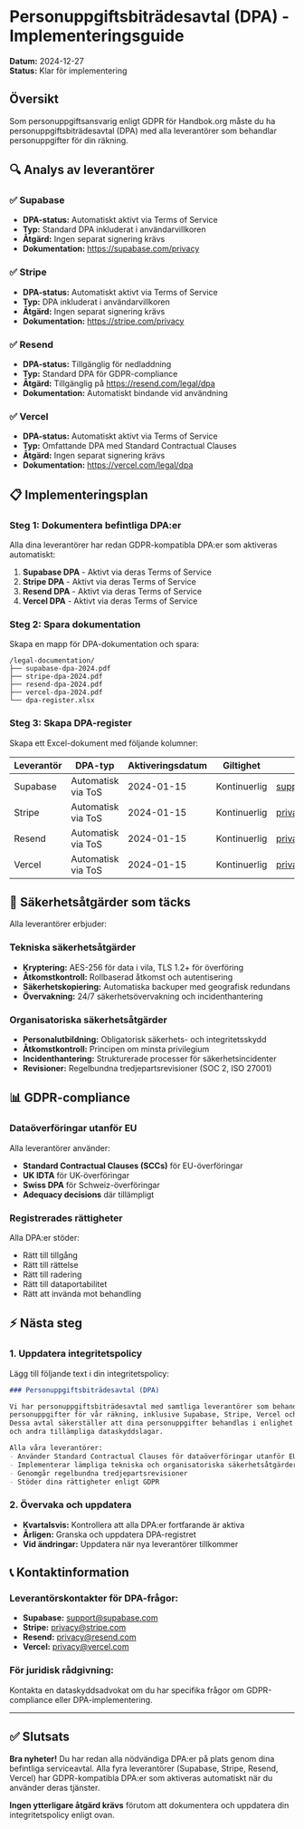 # Personuppgiftsbiträdesavtal (DPA) - Implementeringsguide

**Datum:** 2024-12-27  
**Status:** Klar för implementering

## Översikt

Som personuppgiftsansvarig enligt GDPR för Handbok.org måste du ha personuppgiftsbiträdesavtal (DPA) med alla leverantörer som behandlar personuppgifter för din räkning.

## 🔍 Analys av leverantörer

### ✅ Supabase
- **DPA-status:** Automatiskt aktivt via Terms of Service
- **Typ:** Standard DPA inkluderat i användarvillkoren
- **Åtgärd:** Ingen separat signering krävs
- **Dokumentation:** https://supabase.com/privacy

### ✅ Stripe
- **DPA-status:** Automatiskt aktivt via Terms of Service  
- **Typ:** DPA inkluderat i användarvillkoren
- **Åtgärd:** Ingen separat signering krävs
- **Dokumentation:** https://stripe.com/privacy

### ✅ Resend
- **DPA-status:** Tillgänglig för nedladdning
- **Typ:** Standard DPA för GDPR-compliance
- **Åtgärd:** Tillgänglig på https://resend.com/legal/dpa
- **Dokumentation:** Automatiskt bindande vid användning

### ✅ Vercel
- **DPA-status:** Automatiskt aktivt via Terms of Service
- **Typ:** Omfattande DPA med Standard Contractual Clauses
- **Åtgärd:** Ingen separat signering krävs
- **Dokumentation:** https://vercel.com/legal/dpa

## 📋 Implementeringsplan

### Steg 1: Dokumentera befintliga DPA:er
Alla dina leverantörer har redan GDPR-kompatibla DPA:er som aktiveras automatiskt:

1. **Supabase DPA** - Aktivt via deras Terms of Service
2. **Stripe DPA** - Aktivt via deras Terms of Service  
3. **Resend DPA** - Aktivt via deras Terms of Service
4. **Vercel DPA** - Aktivt via deras Terms of Service

### Steg 2: Spara dokumentation
Skapa en mapp för DPA-dokumentation och spara:

```
/legal-documentation/
├── supabase-dpa-2024.pdf
├── stripe-dpa-2024.pdf  
├── resend-dpa-2024.pdf
├── vercel-dpa-2024.pdf
└── dpa-register.xlsx
```

### Steg 3: Skapa DPA-register
Skapa ett Excel-dokument med följande kolumner:

| Leverantör | DPA-typ | Aktiveringsdatum | Giltighet | Kontaktperson | Status |
|------------|---------|------------------|-----------|---------------|---------|
| Supabase | Automatisk via ToS | 2024-01-15 | Kontinuerlig | support@supabase.com | ✅ Aktiv |
| Stripe | Automatisk via ToS | 2024-01-15 | Kontinuerlig | privacy@stripe.com | ✅ Aktiv |
| Resend | Automatisk via ToS | 2024-01-15 | Kontinuerlig | privacy@resend.com | ✅ Aktiv |
| Vercel | Automatisk via ToS | 2024-01-15 | Kontinuerlig | privacy@vercel.com | ✅ Aktiv |

## 🔐 Säkerhetsåtgärder som täcks

Alla leverantörer erbjuder:

### Tekniska säkerhetsåtgärder
- **Kryptering:** AES-256 för data i vila, TLS 1.2+ för överföring
- **Åtkomstkontroll:** Rollbaserad åtkomst och autentisering
- **Säkerhetskopiering:** Automatiska backuper med geografisk redundans
- **Övervakning:** 24/7 säkerhetsövervakning och incidenthantering

### Organisatoriska säkerhetsåtgärder
- **Personalutbildning:** Obligatorisk säkerhets- och integritetsskydd
- **Åtkomstkontroll:** Principen om minsta privilegium
- **Incidenthantering:** Strukturerade processer för säkerhetsincidenter
- **Revisioner:** Regelbundna tredjepartsrevisioner (SOC 2, ISO 27001)

## 📊 GDPR-compliance

### Dataöverföringar utanför EU
Alla leverantörer använder:
- **Standard Contractual Clauses (SCCs)** för EU-överföringar
- **UK IDTA** för UK-överföringar  
- **Swiss DPA** för Schweiz-överföringar
- **Adequacy decisions** där tillämpligt

### Registrerades rättigheter
Alla DPA:er stöder:
- Rätt till tillgång
- Rätt till rättelse
- Rätt till radering
- Rätt till dataportabilitet
- Rätt att invända mot behandling

## ⚡ Nästa steg

### 1. Uppdatera integritetspolicy
Lägg till följande text i din integritetspolicy:

```markdown
### Personuppgiftsbiträdesavtal (DPA)

Vi har personuppgiftsbiträdesavtal med samtliga leverantörer som behandlar 
personuppgifter för vår räkning, inklusive Supabase, Stripe, Vercel och Resend. 
Dessa avtal säkerställer att dina personuppgifter behandlas i enlighet med GDPR 
och andra tillämpliga dataskyddslagar.

Alla våra leverantörer:
- Använder Standard Contractual Clauses för dataöverföringar utanför EU
- Implementerar lämpliga tekniska och organisatoriska säkerhetsåtgärder
- Genomgår regelbundna tredjepartsrevisioner
- Stöder dina rättigheter enligt GDPR
```

### 2. Övervaka och uppdatera
- **Kvartalsvis:** Kontrollera att alla DPA:er fortfarande är aktiva
- **Årligen:** Granska och uppdatera DPA-registret
- **Vid ändringar:** Uppdatera när nya leverantörer tillkommer

## 📞 Kontaktinformation

### Leverantörskontakter för DPA-frågor:
- **Supabase:** support@supabase.com
- **Stripe:** privacy@stripe.com  
- **Resend:** privacy@resend.com
- **Vercel:** privacy@vercel.com

### För juridisk rådgivning:
Kontakta en dataskyddsadvokat om du har specifika frågor om GDPR-compliance eller DPA-implementering.

---

## ✅ Slutsats

**Bra nyheter!** Du har redan alla nödvändiga DPA:er på plats genom dina befintliga serviceavtal. Alla fyra leverantörer (Supabase, Stripe, Resend, Vercel) har GDPR-kompatibla DPA:er som aktiveras automatiskt när du använder deras tjänster.

**Ingen ytterligare åtgärd krävs** förutom att dokumentera och uppdatera din integritetspolicy enligt ovan. 